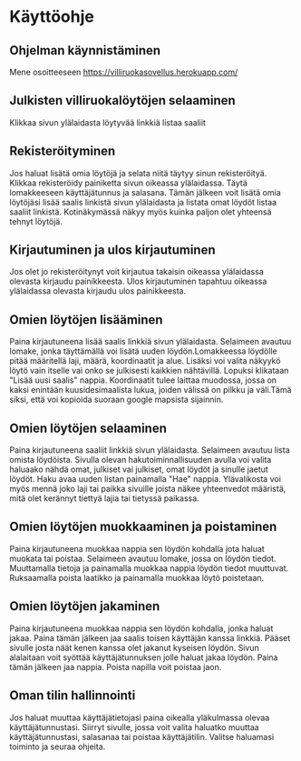 # Käyttöohje

## Ohjelman käynnistäminen

Mene osoitteeseen https://villiruokasovellus.herokuapp.com/

## Julkisten villiruokalöytöjen selaaminen

Klikkaa sivun ylälaidasta löytyvää linkkiä listaa saaliit

## Rekisteröityminen
 
Jos haluat lisätä omia löytöjä ja selata niitä täytyy sinun rekisteröityä. Klikkaa rekisteröidy painiketta sivun oikeassa 
ylälaidassa. Täytä lomakkeeseen käyttäjätunnus ja salasana. Tämän jälkeen voit lisätä omia löytöjäsi lisää saalis linkistä
sivun ylälaidasta ja listata omat löydöt listaa saaliit linkistä. Kotinäkymässä näkyy myös kuinka paljon olet yhteensä tehnyt löytöjä.

## Kirjautuminen ja ulos kirjautuminen

Jos olet jo rekisteröitynyt voit kirjautua takaisin oikeassa ylälaidassa olevasta kirjaudu painikkeesta.
Ulos kirjautuminen tapahtuu oikeassa ylälaidassa olevasta kirjaudu ulos painikkeesta.

## Omien löytöjen lisääminen
Paina kirjautuneena lisää saalis linkkiä sivun ylälaidasta. Selaimeen avautuu lomake, jonka täyttämällä voi lisätä uuden löydön.Lomakkeessa löydölle pitää määritellä laji, määrä, koordinaatit ja alue. Lisäksi voi valita näkyykö löytö vain itselle vai onko se julkisesti kaikkien nähtävillä. Lopuksi klikataan "Lisää uusi saalis" nappia. Koordinaatit tulee laittaa muodossa, jossa on kaksi enintään kuusidesimaalista lukua, joiden välissä on pilkku ja väli.Tämä siksi, että voi kopioida suoraan google mapsista sijainnin.

## Omien löytöjen selaaminen  
Paina kirjautuneena saaliit linkkiä sivun ylälaidasta.  Selaimeen avautuu lista omista löydöista. 
Sivulla olevan hakutoiminnallisuuden avulla voi valita haluaako nähdä omat, julkiset vai julkiset, omat löydöt ja sinulle jaetut löydöt. Haku avaa uuden listan painamalla "Hae" nappia. Ylävalikosta voi myös mennä joko laji tai paikka sivuille joista näkee yhteenvedot määristä, mitä olet kerännyt tiettyä lajia tai tietyssä paikassa.

## Omien löytöjen muokkaaminen ja poistaminen
Paina kirjautuneena muokkaa nappia sen löydön kohdalla jota haluat muokata tai poistaa. Selaimeen avautuu lomake, jossa on löydön tiedot. Muuttamalla tietoja ja painamalla muokkaa nappia löydön tiedot muuttuvat. Ruksaamalla poista laatikko ja painamalla muokkaa löytö poistetaan.

## Omien löytöjen jakaminen
Paina kirjautuneena muokkaa nappia sen löydön kohdalla, jonka haluat jakaa. Paina tämän jälkeen jaa saalis toisen käyttäjän kanssa linkkiä. Pääset sivulle josta näät kenen kanssa olet jakanut kyseisen löydön. Sivun alalaitaan voit syöttää käyttäjätunnuksen jolle haluat jakaa löydön. Paina tämän jälkeen jaa nappia. Poista napilla voit poistaa jaon.

## Oman tilin hallinnointi
Jos haluat muuttaa käyttäjätietojasi paina oikealla yläkulmassa olevaa käyttäjätunnustasi. Siirryt sivulle, jossa voit valita haluatko muuttaa käyttäjätunnustasi, salasanaa tai poistaa käyttäjätilin. Valitse haluamasi toiminto ja seuraa ohjeita.
